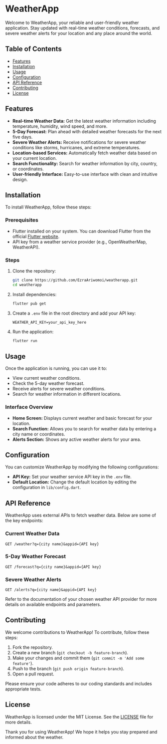 # WeatherApp

Welcome to WeatherApp, your reliable and user-friendly weather application. Stay updated with real-time weather conditions, forecasts, and severe weather alerts for your location and any place around the world.

## Table of Contents
- [Features](#features)
- [Installation](#installation)
- [Usage](#usage)
- [Configuration](#configuration)
- [API Reference](#api-reference)
- [Contributing](#contributing)
- [License](#license)

## Features
- **Real-time Weather Data:** Get the latest weather information including temperature, humidity, wind speed, and more.
- **5-Day Forecast:** Plan ahead with detailed weather forecasts for the next five days.
- **Severe Weather Alerts:** Receive notifications for severe weather conditions like storms, hurricanes, and extreme temperatures.
- **Location-based Services:** Automatically fetch weather data based on your current location.
- **Search Functionality:** Search for weather information by city, country, or coordinates.
- **User-friendly Interface:** Easy-to-use interface with clean and intuitive design.

## Installation
To install WeatherApp, follow these steps:

### Prerequisites
- Flutter installed on your system. You can download Flutter from the official [Flutter website](https://flutter.dev/docs/get-started/install).
- API key from a weather service provider (e.g., OpenWeatherMap, WeatherAPI).

### Steps
1. Clone the repository:
    ```sh
    git clone https://github.com/EzraAriwomoi/weatherapp.git
    cd weatherapp
    ```

2. Install dependencies:
    ```sh
    flutter pub get
    ```

3. Create a `.env` file in the root directory and add your API key:
    ```env
    WEATHER_API_KEY=your_api_key_here
    ```

4. Run the application:
    ```sh
    flutter run
    ```

## Usage
Once the application is running, you can use it to:
- View current weather conditions.
- Check the 5-day weather forecast.
- Receive alerts for severe weather conditions.
- Search for weather information in different locations.

### Interface Overview
- **Home Screen:** Displays current weather and basic forecast for your location.
- **Search Function:** Allows you to search for weather data by entering a city name or coordinates.
- **Alerts Section:** Shows any active weather alerts for your area.

## Configuration
You can customize WeatherApp by modifying the following configurations:

- **API Key:** Set your weather service API key in the `.env` file.
- **Default Location:** Change the default location by editing the configuration in `lib/config.dart`.

## API Reference
WeatherApp uses external APIs to fetch weather data. Below are some of the key endpoints:

### Current Weather Data
```
GET /weather?q={city name}&appid={API key}
```

### 5-Day Weather Forecast
```
GET /forecast?q={city name}&appid={API key}
```

### Severe Weather Alerts
```
GET /alerts?q={city name}&appid={API key}
```

Refer to the documentation of your chosen weather API provider for more details on available endpoints and parameters.

## Contributing
We welcome contributions to WeatherApp! To contribute, follow these steps:

1. Fork the repository.
2. Create a new branch (`git checkout -b feature-branch`).
3. Make your changes and commit them (`git commit -m 'Add some feature'`).
4. Push to the branch (`git push origin feature-branch`).
5. Open a pull request.

Please ensure your code adheres to our coding standards and includes appropriate tests.

## License
WeatherApp is licensed under the MIT License. See the [LICENSE](LICENSE) file for more details.

Thank you for using WeatherApp! We hope it helps you stay prepared and informed about the weather.